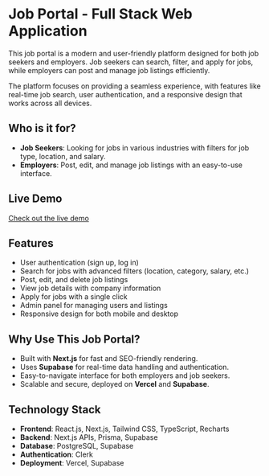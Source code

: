 # Job Portal - Full Stack Web Application

This job portal is a modern and user-friendly platform designed for both job seekers and employers. Job seekers can search, filter, and apply for jobs, while employers can post and manage job listings efficiently. 

The platform focuses on providing a seamless experience, with features like real-time job search, user authentication, and a responsive design that works across all devices.

## Who is it for?
- **Job Seekers**: Looking for jobs in various industries with filters for job type, location, and salary.
- **Employers**: Post, edit, and manage job listings with an easy-to-use interface.

## Live Demo
[Check out the live demo](https://my-job-portal-three.vercel.app/)

## Features
- User authentication (sign up, log in)
- Search for jobs with advanced filters (location, category, salary, etc.)
- Post, edit, and delete job listings
- View job details with company information
- Apply for jobs with a single click
- Admin panel for managing users and listings
- Responsive design for both mobile and desktop

## Why Use This Job Portal?
- Built with **Next.js** for fast and SEO-friendly rendering.
- Uses **Supabase** for real-time data handling and authentication.
- Easy-to-navigate interface for both employers and job seekers.
- Scalable and secure, deployed on **Vercel** and **Supabase**.

## Technology Stack
- **Frontend**: React.js, Next.js, Tailwind CSS, TypeScript, Recharts
- **Backend**: Next.js APIs, Prisma, Supabase
- **Database**: PostgreSQL, Supabase
- **Authentication**: Clerk
- **Deployment**: Vercel, Supabase
